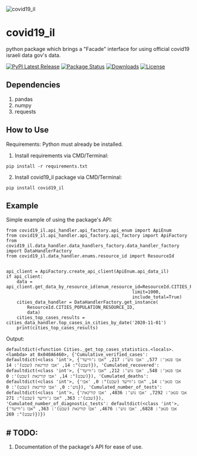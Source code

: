 ![covid19_il](https://raw.githubusercontent.com/natylaza89/covid19_il/main/pic/covid19_il_banner.png)

# covid19_il
python package which brings a "Facade" interface for using official covid19 israeli data gov's data.

[![PyPI Latest Release](https://img.shields.io/pypi/v/pandas.svg)](https://pypi.org/project/covid19-il/)
[![Package Status](https://img.shields.io/pypi/status/pandas.svg)](https://pypi.org/project/covid19-il/)
[![Downloads](https://anaconda.org/conda-forge/pandas/badges/downloads.svg)](https://pepy.tech/project/covid19-il)
[![License](https://img.shields.io/pypi/l/pandas.svg)](https://github.com/natylaza89/covid19_il/blob/main/LICENSE)



## Dependencies
1. pandas
2. numpy
3. requests

## How to Use
Requirements: Python must already be installed.
1. Install requirements via CMD/Terminal:
```
pip install -r requirements.txt
```
2. Install covid19_il package via CMD/Terminal:
```
pip install covid19_il
```

## Example
Simple example of using the package's API:
```
from covid19_il.api_handler.api_factory.api_enum import ApiEnum
from covid19_il.api_handler.api_factory.api_factory import ApiFactory
from covid19_il.data_handler.data_handlers_factory.data_handler_factory import DataHandlerFactory
from covid19_il.data_handler.enums.resource_id import ResourceId


api_client = ApiFactory.create_api_client(ApiEnum.api_data_il)
if api_client:
    data = api_client.get_data_by_resource_id(enum_resource_id=ResourceId.CITIES_POPULATION_RESOURCE_ID,
                                                limit=1000,
                                                include_total=True)
    cities_data_handler = DataHandlerFactory.get_instance(
        ResourceId.CITIES_POPULATION_RESOURCE_ID,
        data)
    cities_top_cases_results = cities_data_handler.top_cases_in_cities_by_date('2020-11-01')
    print(cities_top_cases_results)
```

Output:
```
defaultdict(<function Cities._get_top_cases_statistics.<locals>.<lambda> at 0x040A6460>, {'Cumulative_verified_cases': defaultdict(<class 'int'>, {'אבו סנאן': 577, 'אבו גוש': 217, "אבו ג'ווייעד (שבט)": 14, 'אבו קורינאת (שבט)': 14}), 'Cumulated_recovered': defaultdict(<class 'int'>, {'אבו סנאן': 548, 'אבו גוש': 212, "אבו ג'ווייעד (שבט)": 14, 'אבו קורינאת (שבט)': 0}), 'Cumulated_deaths': defaultdict(<class 'int'>, {'אבו סנאן': 14, "אבו ג'ווייעד (שבט)": 0, 'אבו גוש': 0, 'אבו קורינאת (שבט)': 0}), 'Cumulated_number_of_tests': defaultdict(<class 'int'>, {'אבו סנאן': 7292, 'אבו גוש': 4836, 'אבו קורינאת (שבט)': 363, "אבו ג'ווייעד (שבט)": 271}), 'Cumulated_number_of_diagnostic_tests': defaultdict(<class 'int'>, {'אבו סנאן': 6828, 'אבו גוש': 4676, 'אבו קורינאת (שבט)': 363, "אבו ג'ווייעד (שבט)": 269})})

```
## # TODO:
1. Documentation of the package's API for ease of use.